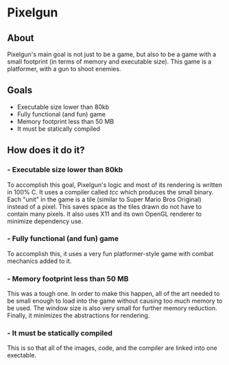 # Pixelgun

## **About**

Pixelgun's main goal is not just to be a game, but also to be a game with a small footprint (in terms of memory and executable size). This game is a platformer, with a gun to shoot enemies.

## **Goals**

- Executable size lower than 80kb
- Fully functional (and fun) game
- Memory footprint less than 50 MB
- It must be statically compiled

## **How does it do it?**

### - Executable size lower than 80kb

To accomplish this goal, Pixelgun's logic and most of its rendering is written in 100% C. It uses a compiler called _tcc_ which produces the small binary. Each "unit" in the game is a tile (similar to Super Mario Bros Original) instead of a pixel. This saves space as the tiles drawn do not have to contain many pixels. It also uses X11 and its own OpenGL renderer to minimize dependency use.

### - Fully functional (and fun) game

To accomplish this, it uses a very fun platformer-style game with combat mechanics added to it.

### - Memory footprint less than 50 MB

This was a tough one. In order to make this happen, all of the art needed to be small enough to load into the game without causing too much memory to be used. The window size is also very small for further memory reduction. Finally, it minimizes the abstractions for rendering.

### - It must be statically compiled

This is so that all of the images, code, and the compiler are linked into one exectable.
